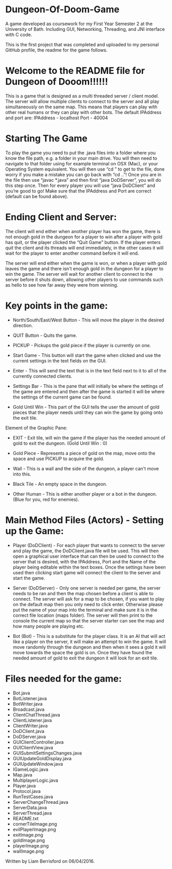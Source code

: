 # Dungeon-Of-Doom-Game
A game developed as coursework for my First Year Semester 2 at the University of Bath. Including GUI, Networking, Threading, and JNI interface with C code.

This is the first project that was completed and uploaded to my personal GitHub profile, the readme for the game follows.


Welcome to the README file for Dungeon of Dooom!!!!!!
============================================================
This is a game that is designed as a multi threaded server / client model. The server will allow multiple clients to
connect to the server and all play simultaneously on the same map. This means that players can play with other real humans or 
they can play with other bots. 
The default IPAddress and port are:
IPAddress - localhost
Port - 40004 

Starting The Game
============================================================
To play the game you need to put the .java files into a folder where you know the file path, e.g. a folder in your main drive. You will then need to navigate to that folder using for example terminal on OSX (Mac), or your Operating System equivalent. You will then use “cd <FileName>” to get to the file, done worry if you make a mistake you can go back with “cd ..”!
Once you are in the file then use “javac *.java” and then first “java DoDServer”, you will do this step once. 
Then for every player you will use “java DoDClient” and you’re good to go!
Make sure that the IPAddress and Port are correct (default can be found above).

Ending Client and Server:
============================================================
The client will end either when another player has won the game, there is not enough gold in the dungeon for a 
player to win after a player with gold has quit, or the player clicked the “Quit Game” button. If the player enters quit the client 
and its threads will end immediately, in the other cases it will wait for the player to enter another command before it will end.

The server will end either when the game is won, or when a player with gold leaves the game and there isn't enough gold in the 
dungeon for a player to win the game. The server will wait for another client to connect to the server before it shuts down, 
allowing other players to use commands such as hello to see how far away they were from winning. 


Key points in the game:
============================================================
- North/South/East/West Button - This will move the player in the desired direction.

- QUIT Button - Quits the game.

- PICKUP  - Pickups the gold piece if the player is currently on one.

- Start Game - This button will start the game when clicked and use the current settings in the text fields on the GUI.

- Enter - This will send the text that is in the text field next to it to all of the currently connected clients. 

- Settings Bar - This is the pane that will initially be where the settings of the game are entered and then after the
game is started it will be where the settings of the current game can be found. 

- Gold Until Win - This part of the GUI tells the user the amount of gold pieces that the player needs until they can 
win the game by going onto the exit tile.

Element of the Graphic Pane:

- EXIT - Exit tile, will win the game if the player has the needed amount of gold to exit the dungeon. (Gold Until Win : 0)

- Gold Piece - Represents a piece of gold on the map, move onto the space and use PICKUP to acquire the gold.

- Wall - This is a wall and the side of the dungeon, a player can't move into this. 

- Black Tile - An empty space in the dungeon.

- Other Human - This is either another player or a bot in the dungeon. (Blue for you, red for enemies).

Main Method Files (Actors) - Setting up the Game:
============================================================
- Player (DoDClient) - For each player that wants to connect to the server and play the game, the DoDClient.java file
will be used. This will then open a graphical user interface that can then be used to connect to the server that is desired,
with the IPAddress, Port and the Name of the player being editable within the text boxes. Once the settings have been used then 
clicking start game will connect the client to the server and start the game. 

- Server (DoDServer) - Only one server is needed per game, the server needs to be ran and then the map chosen before a client
is able to connect. The server will ask for a map to be chosen, if you want to play on the default map then you only need to click enter. 
Otherwise please put the name of your map into the terminal and make sure it is in the correct file location (maps folder). The server will then print 
to the console the current map so that the server starter can see the map and how many people are playing etc.

- Bot (Bot) - This is a substitute for the player class. It is an AI that will act like a player on the server, it will
make an attempt to win the game. It will move randomly through the dungeon and then when it sees a gold it will move towards the space the gold is on. 
Once they have found the needed amount of gold to exit the dungeon it will look for an exit tile. 


Files needed for the game:
============================================================
- Bot.java
- BotListener.java
- BotWriter.java
- Broadcast.java
- ClientChatThread.java
- ClientListener.java
- ClientWriter.java
- DoDClient.java
- DoDServer.java
- GUIClientController.java
- GUIClientView.java
- GUISubmitSettingsChanges.java
- GUIUpdateGoldDisplay.java
- GUIUpdateWindow.java
- IGameLogic.java
- Map.java
- MultiplayerLogic.java
- Player.java
- Protocol.java
- RunTestCases.java
- ServerChangeThread.java
- ServerData.java 
- ServerThread.java
- README.txt
- cornerTileImage.png
- evilPlayerImage.png
- exitImage.png
- goldImage.png
- playerImage.png
- wallImage.png


Written by Liam Berrisford on 06/04/2016.
